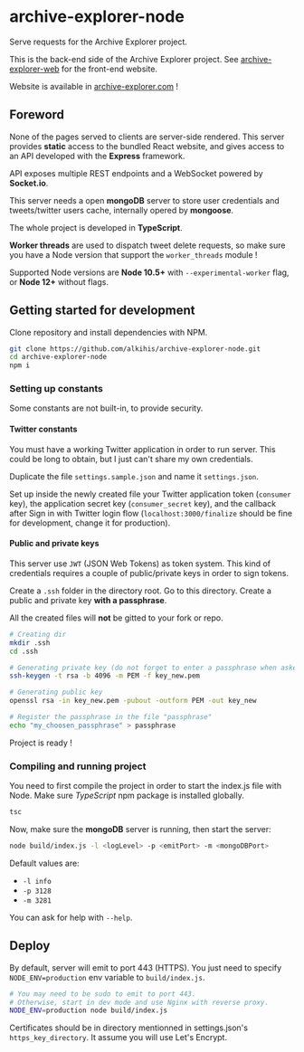 # archive-explorer-node

Serve requests for the Archive Explorer project.

This is the back-end side of the Archive Explorer project. See [archive-explorer-web](https://github.com/alkihis/archive-explorer-web) for the front-end website.

Website is available in [archive-explorer.com](https://archive-explorer.com) !

## Foreword

None of the pages served to clients are server-side rendered. This server provides **static** access to the bundled React website, and gives access to an API developed with the **Express** framework.

API exposes multiple REST endpoints and a WebSocket powered by  **Socket.io**.

This server needs a open **mongoDB** server to store user credentials and tweets/twitter users cache, internally opered by **mongoose**.

The whole project is developed in **TypeScript**.

**Worker threads** are used to dispatch tweet delete requests, so make sure you have a Node version that support the `worker_threads` module !

Supported Node versions are **Node 10.5+** with `--experimental-worker` flag, or **Node 12+** without flags.

## Getting started for development

Clone repository and install dependencies with NPM.

```bash
git clone https://github.com/alkihis/archive-explorer-node.git
cd archive-explorer-node
npm i
```

### Setting up constants

Some constants are not built-in, to provide security.

#### Twitter constants

You must have a working Twitter application in order to run server. This could be long to obtain, but I just can't share my own credentials.

Duplicate the file `settings.sample.json` and name it `settings.json`.

Set up inside the newly created file your Twitter application token (`consumer` key), the application secret key (`consumer_secret` key), and the callback after Sign in with Twitter login flow (`localhost:3000/finalize` should be fine for development, change it for production).

#### Public and private keys

This server use `JWT` (JSON Web Tokens) as token system. This kind of credentials requires a couple of public/private keys in order to sign tokens.

Create a `.ssh` folder in the directory root.
Go to this directory.
Create a public and private key **with a passphrase**.

All the created files will **not** be gitted to your fork or repo.
```bash
# Creating dir
mkdir .ssh
cd .ssh

# Generating private key (do not forget to enter a passphrase when asked)
ssh-keygen -t rsa -b 4096 -m PEM -f key_new.pem

# Generating public key
openssl rsa -in key_new.pem -pubout -outform PEM -out key_new

# Register the passphrase in the file "passphrase"
echo "my_choosen_passphrase" > passphrase
```

Project is ready !

### Compiling and running project

You need to first compile the project in order to start the index.js file with Node. Make sure *TypeScript* npm package is installed globally.

```bash
tsc
```

Now, make sure the **mongoDB** server is running, then start the server:

```bash
node build/index.js -l <logLevel> -p <emitPort> -m <mongoDBPort>
```

Default values are:
- `-l info`
- `-p 3128`
- `-m 3281`

You can ask for help with `--help`.

## Deploy

By default, server will emit to port 443 (HTTPS).
You just need to specify `NODE_ENV=production` env variable to `build/index.js`.

```bash
# You may need to be sudo to emit to port 443. 
# Otherwise, start in dev mode and use Nginx with reverse proxy.
NODE_ENV=production node build/index.js
```

Certificates should be in directory mentionned in settings.json's `https_key_directory`. It assume you will use Let's Encrypt.
